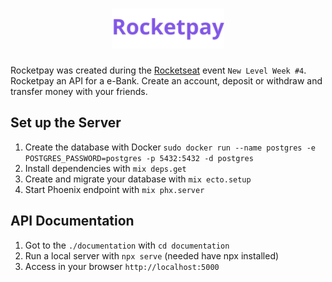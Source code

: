<h1 align="center">
	<a href="https://github.com/Darguima/Mini-Projects/tree/master/rocketpay">
		<img src="./readme/RocketpayLogo.png">
	</a>
</h1>

Rocketpay was created during the [Rocketseat](https://rocketseat.com.br/) event `New Level Week #4`.
Rocketpay an API for a e-Bank. Create an account, deposit or withdraw and transfer money with your friends.

## Set up the Server

1. Create the database with Docker `sudo docker run --name postgres -e POSTGRES_PASSWORD=postgres -p 5432:5432 -d postgres`
2. Install dependencies with `mix deps.get`
3. Create and migrate your database with `mix ecto.setup`
4. Start Phoenix endpoint with `mix phx.server`

## API Documentation

1. Got to the `./documentation` with `cd documentation`
2. Run a local server with `npx serve` (needed have npx installed)
3. Access in your browser `http://localhost:5000`
